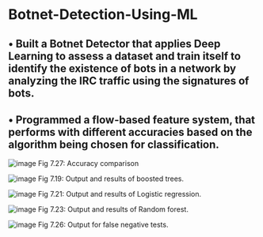 # Botnet-Detection-Using-ML

## • Built a Botnet Detector that applies Deep Learning to assess a dataset and train itself to identify the existence of bots in a network by analyzing the IRC traffic using the signatures of bots.

## • Programmed a flow-based feature system, that performs with different accuracies based on the algorithm being chosen for classification. 

![image](https://user-images.githubusercontent.com/40194788/71157435-04299a80-2268-11ea-86f5-e98c7a42cd59.png)
                                    Fig 7.27: Accuracy comparison
                                    
![image](https://user-images.githubusercontent.com/40194788/71157749-a47fbf00-2268-11ea-84e1-cdee98daa0b6.png)
                                    Fig 7.19: Output and results of boosted trees.

![image](https://user-images.githubusercontent.com/40194788/71157628-5ff42380-2268-11ea-979d-09aba9f4ed77.png)
                                    Fig 7.21: Output and results of Logistic regression.

![image](https://user-images.githubusercontent.com/40194788/71157604-52d73480-2268-11ea-80cf-20dbc38c7a8c.png)
                                    Fig 7.23: Output and results of Random forest.

![image](https://user-images.githubusercontent.com/40194788/71157533-2de2c180-2268-11ea-9c8b-8b5d4d50a86f.png)
                                    Fig 7.26: Output for false negative tests.

